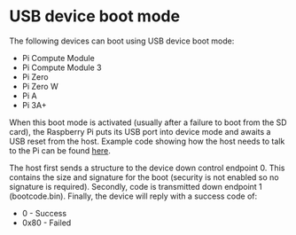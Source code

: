 # USB device boot mode

The following devices can boot using USB device boot mode:

* Pi Compute Module 
* Pi Compute Module 3
* Pi Zero
* Pi Zero W
* Pi A
* Pi 3A+

When this boot mode is activated (usually after a failure to boot from the SD card), the Raspberry Pi puts its USB port into device mode and awaits a USB reset from the host. Example code showing how the host needs to talk to the Pi can be found [here](https://github.com/raspberrypi/usbboot).

The host first sends a structure to the device down control endpoint 0. This contains the size and signature for the boot (security is not enabled so no signature is required). Secondly, code is transmitted down endpoint 1 (bootcode.bin).  Finally, the device will reply with a success code of:

* 0    - Success
* 0x80 - Failed

